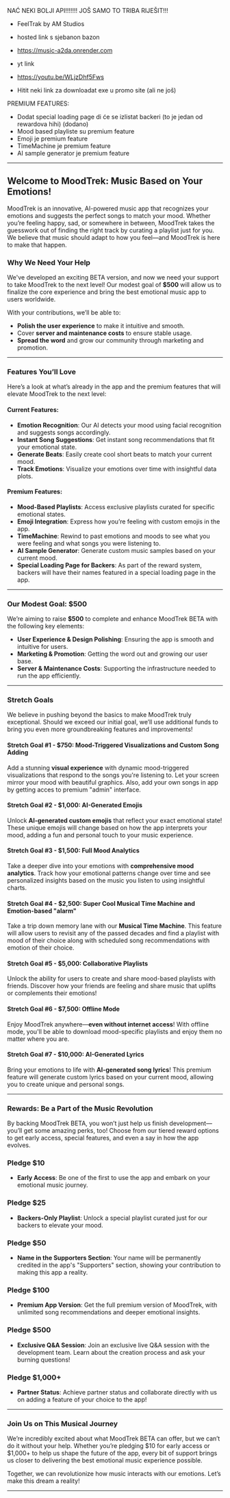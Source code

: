 NAĆ NEKI BOLJI API!!!!!!! JOŠ SAMO TO TRIBA RIJEŠIT!!!

* FeelTrak by AM Studios 
* hosted link s sjebanon bazon
* https://music-a2da.onrender.com
* yt link
* https://youtu.be/WLjzDhf5Fws

* Hitit neki link za downloadat exe u promo site (ali ne još)

PREMIUM FEATURES: 
* Dodat special loading page di će se izlistat backeri (to je jedan od rewardova hihi) (dodano)
* Mood based playliste su premium feature
* Emoji je premium feature
* TimeMachine je premium feature
* AI sample generator je premium feature




---

## **Welcome to MoodTrek: Music Based on Your Emotions!**

MoodTrek is an innovative, AI-powered music app that recognizes your emotions and suggests the perfect songs to match your mood. Whether you’re feeling happy, sad, or somewhere in between, MoodTrek takes the guesswork out of finding the right track by curating a playlist just for you. We believe that music should adapt to how you feel—and MoodTrek is here to make that happen.

### **Why We Need Your Help**

We've developed an exciting BETA version, and now we need your support to take MoodTrek to the next level! Our modest goal of **$500** will allow us to finalize the core experience and bring the best emotional music app to users worldwide.

With your contributions, we’ll be able to:
- **Polish the user experience** to make it intuitive and smooth.
- Cover **server and maintenance costs** to ensure stable usage.
- **Spread the word** and grow our community through marketing and promotion.

---

### **Features You’ll Love**

Here’s a look at what’s already in the app and the premium features that will elevate MoodTrek to the next level:

#### **Current Features:**
- **Emotion Recognition**: Our AI detects your mood using facial recognition and suggests songs accordingly.
- **Instant Song Suggestions**: Get instant song recommendations that fit your emotional state.
- **Generate Beats**: Easily create cool short beats to match your current mood.
- **Track Emotions**: Visualize your emotions over time with insightful data plots.

#### **Premium Features:**
- **Mood-Based Playlists**: Access exclusive playlists curated for specific emotional states.
- **Emoji Integration**: Express how you’re feeling with custom emojis in the app.
- **TimeMachine**: Rewind to past emotions and moods to see what you were feeling and what songs you were listening to.
- **AI Sample Generator**: Generate custom music samples based on your current mood.
- **Special Loading Page for Backers**: As part of the reward system, backers will have their names featured in a special loading page in the app.

---

### **Our Modest Goal: $500**

We’re aiming to raise **$500** to complete and enhance MoodTrek BETA with the following key elements:
- **User Experience & Design Polishing**: Ensuring the app is smooth and intuitive for users.
- **Marketing & Promotion**: Getting the word out and growing our user base.
- **Server & Maintenance Costs**: Supporting the infrastructure needed to run the app efficiently.

---

### **Stretch Goals**

We believe in pushing beyond the basics to make MoodTrek truly exceptional. Should we exceed our initial goal, we’ll use additional funds to bring you even more groundbreaking features and improvements!

#### **Stretch Goal #1 - $750: Mood-Triggered Visualizations and Custom Song Adding**
Add a stunning **visual experience** with dynamic mood-triggered visualizations that respond to the songs you're listening to. Let your screen mirror your mood with beautiful graphics. Also, add your own songs in app by getting acces to premium "admin" interface.

#### **Stretch Goal #2 - $1,000: AI-Generated Emojis**
Unlock **AI-generated custom emojis** that reflect your exact emotional state! These unique emojis will change based on how the app interprets your mood, adding a fun and personal touch to your music experience.

#### **Stretch Goal #3 - $1,500: Full Mood Analytics**
Take a deeper dive into your emotions with **comprehensive mood analytics**. Track how your emotional patterns change over time and see personalized insights based on the music you listen to using insightful charts.

#### **Stretch Goal #4 - $2,500: Super Cool Musical Time Machine and Emotion-based "alarm"**
Take a trip down memory lane with our **Musical Time Machine**. This feature will allow users to revisit any of the passed decades and find a playlist with mood of their choice along with scheduled song recommendations with emotion of their choice.

#### **Stretch Goal #5 - $5,000: Collaborative Playlists**
Unlock the ability for users to create and share mood-based playlists with friends. Discover how your friends are feeling and share music that uplifts or complements their emotions!

#### **Stretch Goal #6 - $7,500: Offline Mode**
Enjoy MoodTrek anywhere—**even without internet access**! With offline mode, you'll be able to download mood-specific playlists and enjoy them no matter where you are.

#### **Stretch Goal #7 - $10,000: AI-Generated Lyrics**
Bring your emotions to life with **AI-generated song lyrics**! This premium feature will generate custom lyrics based on your current mood, allowing you to create unique and personal songs.

---

### **Rewards: Be a Part of the Music Revolution**

By backing MoodTrek BETA, you won’t just help us finish development—you’ll get some amazing perks, too! Choose from our tiered reward options to get early access, special features, and even a say in how the app evolves.

### **Pledge $10**
- **Early Access**: Be one of the first to use the app and embark on your emotional music journey.

### **Pledge $25**
- **Backers-Only Playlist**: Unlock a special playlist curated just for our backers to elevate your mood.

### **Pledge $50**
- **Name in the Supporters Section**: Your name will be permanently credited in the app's "Supporters" section, showing your contribution to making this app a reality.

### **Pledge $100**
- **Premium App Version**: Get the full premium version of MoodTrek, with unlimited song recommendations and deeper emotional insights.

### **Pledge $500**
- **Exclusive Q&A Session**: Join an exclusive live Q&A session with the development team. Learn about the creation process and ask your burning questions!

### **Pledge $1,000+**
- **Partner Status**: Achieve partner status and collaborate directly with us on adding a feature of your choice to the app!

---

### **Join Us on This Musical Journey**

We’re incredibly excited about what MoodTrek BETA can offer, but we can’t do it without your help. Whether you’re pledging $10 for early access or $1,000+ to help us shape the future of the app, every bit of support brings us closer to delivering the best emotional music experience possible.

Together, we can revolutionize how music interacts with our emotions. Let’s make this dream a reality!

---
